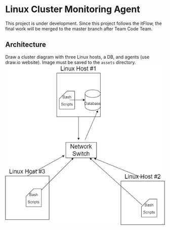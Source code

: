# Linux Cluster Monitoring Agent
This project is under development. Since this project follows the itFlow, the final work will be merged to the master branch after Team Code Team.

## Architecture
Draw a cluster diagram with three Linux hosts, a DB, and agents (use draw.io website). Image must be saved to the `assets` directory.
![](assets/cluster_diagram.drawio.png)
